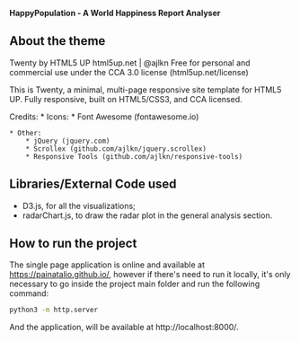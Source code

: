 **HappyPopulation - A World Happiness Report Analyser**

## About the theme

Twenty by HTML5 UP
html5up.net | @ajlkn
Free for personal and commercial use under the CCA 3.0 license (html5up.net/license)

This is Twenty, a minimal, multi-page responsive site template for HTML5 UP.
Fully responsive, built on HTML5/CSS3, and CCA licensed.

Credits:
	* Icons:
		* Font Awesome (fontawesome.io)

	* Other:
		* jQuery (jquery.com)
		* Scrollex (github.com/ajlkn/jquery.scrollex)
		* Responsive Tools (github.com/ajlkn/responsive-tools)


## Libraries/External Code used

* D3.js, for all the visualizations;
* radarChart.js, to draw the radar plot in the general analysis section.

## How to run the project

The single page application is online and available at https://painatalio.github.io/, however if there's need to run it locally, 
it's only necessary to go inside the project main folder and run the following command:

```bash
python3 -m http.server
```

And the application, will be available at http://localhost:8000/.